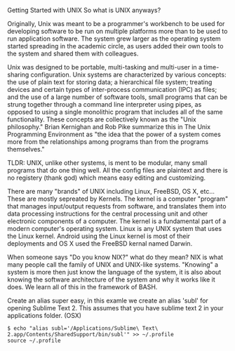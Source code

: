 Getting Started with UNIX
So what is UNIX anyways?  

Originally, Unix was meant to be a programmer's workbench to be used for developing software to be run on multiple platforms more than to be used to run application software. The system grew larger as the operating system started spreading in the academic circle, as users added their own tools to the system and shared them with colleagues.

Unix was designed to be portable, multi-tasking and multi-user in a time-sharing configuration. Unix systems are characterized by various concepts: the use of plain text for storing data; a hierarchical file system; treating devices and certain types of inter-process communication (IPC) as files; and the use of a large number of software tools, small programs that can be strung together through a command line interpreter using pipes, as opposed to using a single monolithic program that includes all of the same functionality. These concepts are collectively known as the "Unix philosophy." Brian Kernighan and Rob Pike summarize this in The Unix Programming Environment as "the idea that the power of a system comes more from the relationships among programs than from the programs themselves."

TLDR:
UNIX, unlike other systems, is ment to be modular, many small programs that do one thing well.  All the config files are plaintext and there is no registery (thank god) which means easy editing and customizing.

There are many "brands" of UNIX including Linux, FreeBSD, OS X, etc...  These are mostly sepreated by Kernels.  The kernel is a computer "program" that manages input/output requests from software, and translates them into data processing instructions for the central processing unit and other electronic components of a computer. The kernel is a fundamental part of a modern computer's operating system.  Linux is any UNIX system that uses the Linux kernel.  Android using the Linux kernel is most of their deployments and OS X used the FreeBSD kernal named Darwin.

When someone says "Do you know NIX?" what do they mean?
NIX is what many people call the family of UNIX and UNIX-like systems.  "Knowing" a system is more then just know the language of the system, it is also about knowing the software architecture of the system and why it works like it does.  We learn all of this in the framework of BASH.








Create an alias super easy, in this examle we create an alias 'subl' for opening Sublime Text 2. This assumes that you have sublime text 2 in your applications folder. (OSX)

```
$ echo "alias subl='/Applications/Sublime\ Text\ 2.app/Contents/SharedSupport/bin/subl'" >> ~/.profile
source ~/.profile
```
